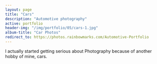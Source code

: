 ```yaml
---
layout: page
title: "Cars"
description: "Automotive photography"
active: portfolio
header-img: "/img/portfolio/05/cars-1.jpg"
album-title: "Car Photos"
redirect_to: https://photos.rainbowmarks.com/Automotive-Portfolio
---
```

I actually started getting serious about Photography because of another hobby of mine, cars.
